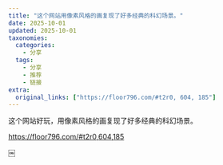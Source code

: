 ```yaml
---
title: "这个网站用像素风格的画复现了好多经典的科幻场景。"
date: 2025-10-01
updated: 2025-10-01
taxonomies:
  categories:
    - 分享
  tags:
    - 分享
    - 推荐
    - 链接
extra:
  original_links: ["https://floor796.com/#t2r0, 604, 185"]
---
```


这个网站好玩，用像素风格的画复现了好多经典的科幻场景。

https://floor796.com/#t2r0,604,185

￼
